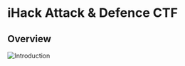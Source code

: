 # iHack Attack & Defence CTF

## Overview

![Introduction](https://www.youtube.com/watch?v=RkaLyji9pNs)


